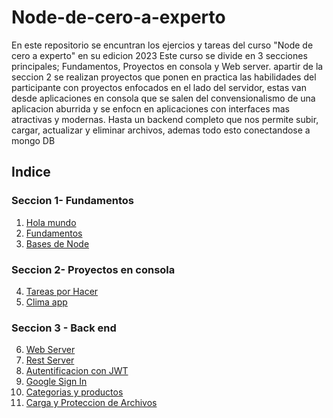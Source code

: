 # Node-de-cero-a-experto
En este repositorio se encuntran los ejercios y tareas del curso "Node de cero a experto" en su edicion 2023
Este curso se divide en 3 secciones principales; Fundamentos, Proyectos en consola y Web server. apartir de la seccion 2 se realizan proyectos que ponen  en practica las habilidades del participante con proyectos enfocados en el lado del servidor, estas van desde aplicaciones en consola que se salen del convensionalismo de una aplicacion aburrida y se enfocn en aplicaciones con interfaces mas atractivas y modernas. Hasta un backend completo que nos permite subir, cargar, actualizar y eliminar archivos, ademas todo esto conectandose a mongo DB 

## Indice
### Seccion 1- Fundamentos
1. [Hola mundo](https://github.com/IsaacCuautle/Node-de-cero-a-experto/tree/main/01-%20Hola-mundo)
2. [Fundamentos](https://github.com/IsaacCuautle/Node-de-cero-a-experto/tree/main/02-%20Fundamentos)
3. [Bases de Node](https://github.com/IsaacCuautle/Node-de-cero-a-experto/tree/main/03-Bases-Node)

### Seccion 2- Proyectos en consola
4. [Tareas por Hacer](https://github.com/IsaacCuautle/Node-de-cero-a-experto/tree/main/04-Tareas-hacer)
5. [Clima app](https://github.com/IsaacCuautle/Node-de-cero-a-experto/tree/main/05-Clima-app)

 ### Seccion 3 - Back end
6. [Web Server](https://github.com/IsaacCuautle/Node-de-cero-a-experto/tree/main/06-Web-server)
7. [Rest Server](https://github.com/IsaacCuautle/Node-de-cero-a-experto/tree/main/07-Rest-server)
8. [Autentificacion con JWT](https://github.com/IsaacCuautle/Node-de-cero-a-experto/tree/main/08-Autenticacion-JWT)
9. [Google Sign In](https://github.com/IsaacCuautle/Node-de-cero-a-experto/tree/main/09-Google-SingIn-Front-y-Backend)
10. [Categorias y productos](https://github.com/IsaacCuautle/Node-de-cero-a-experto/tree/main/10-Categorias%20y%20productos)
11. [Carga y Proteccion de Archivos](https://github.com/IsaacCuautle/Node-de-cero-a-experto/tree/main/11-Carga%20y%20proteccion%20de%20archivos)
